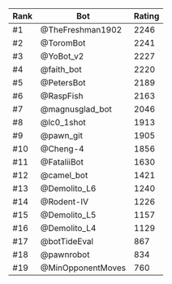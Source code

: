 Rank|Bot|Rating
---|---|---
#1|@TheFreshman1902|2246
#2|@ToromBot|2241
#3|@YoBot_v2|2227
#4|@faith_bot|2220
#5|@PetersBot|2189
#6|@RaspFish|2163
#7|@magnusglad_bot|2046
#8|@lc0_1shot|1913
#9|@pawn_git|1905
#10|@Cheng-4|1856
#11|@FataliiBot|1630
#12|@camel_bot|1421
#13|@Demolito_L6|1240
#14|@Rodent-IV|1226
#15|@Demolito_L5|1157
#16|@Demolito_L4|1129
#17|@botTideEval|867
#18|@pawnrobot|834
#19|@MinOpponentMoves|760
